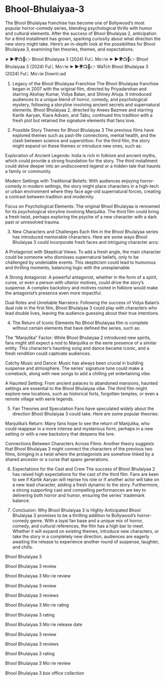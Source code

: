# Bhool-Bhulaiyaa-3
The Bhool Bhulaiyaa franchise has become one of Bollywood’s most popular horror-comedy series, blending psychological thrills with humor and cultural elements. After the success of Bhool Bhulaiyaa 2, anticipation for a third installment has grown, sparking curiosity about what direction the new story might take. Here’s an in-depth look at the possibilities for Bhool Bhulaiyaa 3, examining fan theories, themes, and expectations.

➤ ►🌍📺📱👉 Bhool Bhulaiyaa 3 (2024) Ful𝚕 Mo𝚟ie
➤ ►🌍📺📱👉 Bhool Bhulaiyaa 3 (2024) Ful𝚕 Mo𝚟ie
➤ ►🌍📺📱👉 WaTch Bhool Bhulaiyaa 3 (2024) Ful𝚕 Mo𝚟ie Downl𝚘ad

1. Legacy of the Bhool Bhulaiyaa Franchise
The Bhool Bhulaiyaa franchise began in 2007 with the original film, directed by Priyadarshan and starring Akshay Kumar, Vidya Balan, and Shiney Ahuja. It introduced audiences to a unique blend of horror, comedy, and psychological mystery, following a storyline involving ancient secrets and supernatural elements. Bhool Bhulaiyaa 2, directed by Anees Bazmee and starring Kartik Aaryan, Kiara Advani, and Tabu, continued this tradition with a fresh plot but retained the signature elements that fans love.

2. Possible Story Themes for Bhool Bhulaiyaa 3
The previous films have explored themes such as past-life connections, mental health, and the clash between science and superstition. For the third film, the story might expand on these themes or introduce new ones, such as:

Exploration of Ancient Legends: India is rich in folklore and ancient myths, which could provide a strong foundation for the story. The third installment could delve deeper into an undiscovered legend or a hidden tale that haunts a family or community.

Modern Settings with Traditional Beliefs: With audiences enjoying horror-comedy in modern settings, the story might place characters in a high-tech or urban environment where they face age-old supernatural forces, creating a contrast between tradition and modernity.

Focus on Psychological Elements: The original Bhool Bhulaiyaa is renowned for its psychological storyline involving Manjulika. The third film could bring a fresh twist, perhaps exploring the psyche of a new character with a dark past or unresolved trauma.

3. New Characters and Challenges
Each film in the Bhool Bhulaiyaa series has introduced memorable characters. Here are some ways Bhool Bhulaiyaa 3 could incorporate fresh faces and intriguing character arcs:

A Protagonist with Skeptical Views: To add a fresh angle, the main character could be someone who dismisses supernatural beliefs, only to be challenged by undeniable events. This skepticism could lead to humorous and thrilling moments, balancing logic with the unexplainable.

A Strong Antagonist: A powerful antagonist, whether in the form of a spirit, curse, or even a person with ulterior motives, could drive the story’s suspense. A complex backstory and motives rooted in folklore would make the antagonist’s presence even more impactful.

Dual Roles and Unreliable Narrators: Following the success of Vidya Balan’s dual role in the first film, Bhool Bhulaiyaa 3 could play with characters who lead double lives, leaving the audience guessing about their true intentions.

4. The Return of Iconic Elements
No Bhool Bhulaiyaa film is complete without certain elements that have defined the series, such as:

The “Manjulika” Factor: While Bhool Bhulaiyaa 2 introduced new spirits, fans might still expect a nod to Manjulika or the eerie presence of a similar entity. This character’s haunting song and dance became iconic, and a fresh rendition could captivate audiences.

Catchy Music and Dance: Music has always been crucial in building suspense and atmosphere. The series' signature tune could make a comeback, along with new songs to add a chilling yet entertaining vibe.

A Haunted Setting: From ancient palaces to abandoned mansions, haunted settings are essential to the Bhool Bhulaiyaa vibe. The third film might explore new locations, such as historical forts, forgotten temples, or even a remote village with eerie legends.

5. Fan Theories and Speculation
Fans have speculated widely about the direction Bhool Bhulaiyaa 3 could take. Here are some popular theories:

Manjulika’s Return: Many fans hope to see the return of Manjulika, who could reappear in a more intense and mysterious form, perhaps in a new setting or with a new backstory that deepens the lore.

Connections Between Characters Across Films: Another theory suggests that Bhool Bhulaiyaa 3 might connect the characters of the previous two films, bringing in a twist where the protagonists are somehow linked by a shared ancestor or a curse that spans generations.

6. Expectations for the Cast and Crew
The success of Bhool Bhulaiyaa 2 has raised high expectations for the cast of the third film. Fans are keen to see if Kartik Aaryan will reprise his role or if another actor will take on a new lead character, adding a fresh dynamic to the story. Furthermore, a strong supporting cast and compelling performances are key to delivering both horror and humor, ensuring the series’ trademark balance.

7. Conclusion: Why Bhool Bhulaiyaa 3 is Highly Anticipated
Bhool Bhulaiyaa 3 promises to be a thrilling addition to Bollywood’s horror-comedy genre. With a loyal fan base and a unique mix of horror, comedy, and cultural references, the film has a high bar to meet. Whether it will expand on existing themes, introduce new characters, or take the story in a completely new direction, audiences are eagerly awaiting the release to experience another round of suspense, laughter, and chills.

Bhool Bhulaiyaa 3

Bhool Bhulaiyaa 3 review

Bhool Bhulaiyaa 3 Mo𝚟ie review

Bhool Bhulaiyaa 3 review

Bhool Bhulaiyaa 3 reviews

Bhool Bhulaiyaa 3 Mo𝚟ie rating

Bhool Bhulaiyaa 3 rating

Bhool Bhulaiyaa 3 Mo𝚟ie release date

Bhool Bhulaiyaa 3 review

Bhool Bhulaiyaa 3 reviews

Bhool Bhulaiyaa 3 rating

Bhool Bhulaiyaa 3 Mo𝚟ie review

Bhool Bhulaiyaa 3 box office collection
